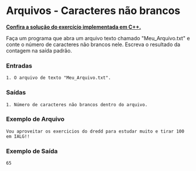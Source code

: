 # Arquivos - Caracteres não brancos

**[Confira a solução do exercício implementada em C++.](15.cpp)**

Faça um programa que abra um arquivo texto chamado "Meu_Arquivo.txt" e conte o número de caracteres não brancos nele. Escreva o resultado da contagem na saída padrão.

### Entradas

```
1. O arquivo de texto "Meu_Arquivo.txt".
```

### Saídas

```
1. Número de caracteres não brancos dentro do arquivo.
```

### Exemplo de Arquivo

```
Vou aproveitar os exercicios do dredd para estudar muito e tirar 100 em IALG!!
```

### Exemplo de Saída

```
65
```